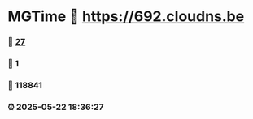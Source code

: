 # MGTime :link: https://692.cloudns.be 
### :page_facing_up: [27](https://692.cloudns.be/tag.html) 
### :speech_balloon: 1 
### :hibiscus: 118841 
### :alarm_clock: 2025-05-22 18:36:27 
